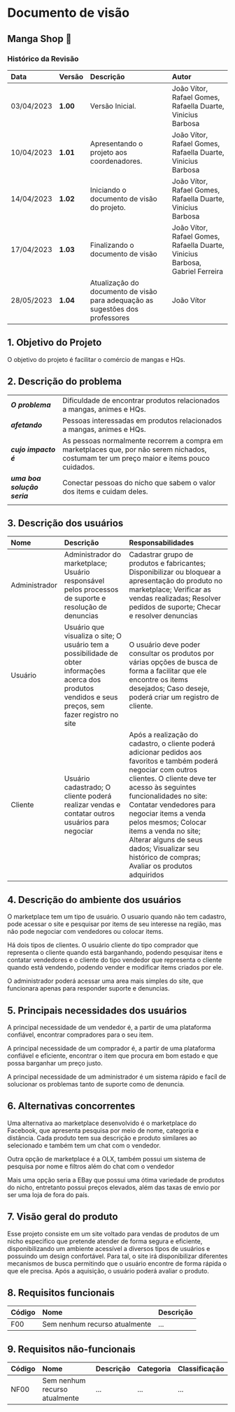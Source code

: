 # Documento de visão

## Manga Shop 🥭

### Histórico da Revisão 
|  Data  | Versão | Descrição | Autor |
|:-------|:-------|:----------|:------|
| 03/04/2023 | **1.00** | Versão Inicial. | João Vítor, Rafael Gomes, Rafaella  Duarte, Vinicius Barbosa |
| 10/04/2023 | **1.01** | Apresentando o projeto aos coordenadores.  | João Vítor, Rafael Gomes, Rafaella Duarte, Vinicius Barbosa |
| 14/04/2023 | **1.02** | Iniciando o documento de visão do projeto.  | João Vítor, Rafael Gomes, Rafaella Duarte, Vinicius Barbosa |
| 17/04/2023	| **1.03** | Finalizando o documento de visão | João Vítor, Rafael Gomes, Rafaella Duarte, Vinicius Barbosa, Gabriel Ferreira |
| 28/05/2023 | **1.04** | Atualização do documento de visão para adequação as sugestões dos professores | João Vítor |

## 1. Objetivo do Projeto 
O objetivo do projeto é facilitar o comércio de mangas e HQs.
 
## 2. Descrição do problema 
| | |
|:-|:-|
| **_O problema_**    | Dificuldade de encontrar produtos relacionados a mangas, animes e HQs. |
| **_afetando_**      | Pessoas interessadas em produtos relacionados a mangas, animes e HQs. |
| **_cujo impacto é_**| As pessoas normalmente recorrem a compra em marketplaces que, por não serem nichados, costumam ter um preço maior e items pouco cuidados. |
| **_uma boa solução seria_** | Conectar pessoas do nicho que sabem o valor dos items e cuidam deles. |
| | |

## 3. Descrição dos usuários
| Nome | Descrição | Responsabilidades |
|:- |:- |:- |
| Administrador  | Administrador do marketplace; Usuário responsável pelos processos de suporte e resolução de denuncias |  Cadastrar grupo de produtos e fabricantes; Disponibilizar ou bloquear a apresentação do produto no marketplace; Verificar as vendas realizadas; Resolver pedidos de suporte; Checar e resolver denuncias|
| Usuário   | Usuário que visualiza o site; O usuário tem a possibilidade de obter informações acerca dos produtos vendidos e seus preços, sem fazer registro no site | O usuário deve poder consultar os produtos por várias opções de busca de forma a facilitar que ele encontre os items desejados; Caso deseje, poderá criar um registro de cliente. |
| Cliente | Usuário cadastrado; O cliente poderá realizar vendas e contatar outros usuários para negociar | Após a realização do cadastro, o cliente poderá adicionar pedidos aos favoritos e também poderá negociar com outros clientes. O cliente deve ter acesso às seguintes funcionalidades no site: Contatar vendedores para negociar items a venda pelos mesmos; Colocar items a venda no site; Alterar alguns de seus dados; Visualizar seu histórico de compras; Avaliar os produtos adquiridos |

## 4. Descrição do ambiente dos usuários 
O marketplace tem um tipo de usuário. O usuario quando não tem cadastro, pode acessar o site e pesquisar por items de seu interesse na região, mas não pode negociar com vendedores ou colocar items.

Há dois tipos de clientes. O usuário cliente do tipo comprador que representa o cliente quando está barganhando, podendo pesquisar itens e contatar vendedores e o cliente do tipo vendedor que representa o cliente quando está vendendo, podendo vender e modificar items criados por ele.

O administrador poderá acessar uma area mais simples do site, que funcionara apenas para responder suporte e denuncias.

## 5. Principais necessidades dos usuários
A principal necessidade de um vendedor é, a partir de uma plataforma confiável, encontrar compradores para o seu item.

A principal necessidade de um comprador é, a partir de uma plataforma confiável e eficiente, encontrar o item que procura em bom estado e que possa barganhar um preço justo.

A principal necessidade de um administrador é um sistema rápido e facíl de solucionar os problemas tanto de suporte como de denuncia.

## 6. Alternativas concorrentes
Uma alternativa ao marketplace desenvolvido é o marketplace do Facebook, que apresenta pesquisa por meio de nome, categoria e distância. Cada produto tem sua descrição e produto similares ao selecionado e também tem um chat com o vendedor.  

Outra opção de marketplace é a OLX, também possui um sistema de pesquisa por nome e filtros além do chat com o vendedor

Mais uma opção seria a EBay que possui uma ótima variedade de produtos do nicho, entretanto possui preços elevados, além das taxas de envio por ser uma loja de fora do país.

## 7.	Visão geral do produto
Esse projeto consiste em um site voltado para vendas de produtos de um nicho especifico que pretende atender de forma segura e eficiente, disponibilizando um ambiente acessível a diversos tipos de usuários e possuindo um design confortável. Para tal, o site irá disponibilizar diferentes mecanismos de busca permitindo que o usuário encontre de forma rápida o que ele precisa. Após a aquisição, o usuário poderá avaliar o produto. 

## 8.	Requisitos funcionais
| Código | Nome | Descrição |
|:---  |:--- |:--- |
| F00	| Sem nenhum recurso atualmente | ... | 

## 9.	Requisitos não-funcionais
| Código | Nome | Descrição | Categoria | Classificação |
|:---  |:--- |:--- |:--- |:--- |
| NF00	| Sem nenhum recurso atualmente	| ... | ...	| ... |
